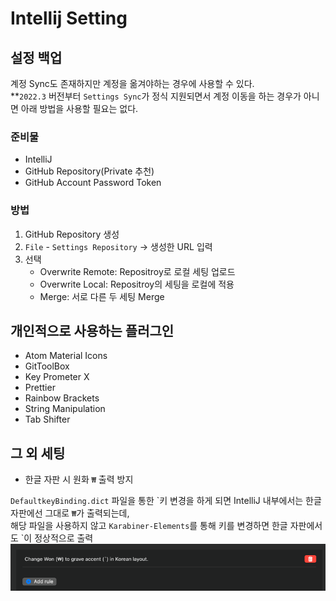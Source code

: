 # Intellij Setting

## 설정 백업

계정 Sync도 존재하지만 계정을 옮겨야하는 경우에 사용할 수 있다.  
**`2022.3` 버전부터 `Settings Sync`가 정식 지원되면서 계정 이동을 하는 경우가 아니면 아래 방법을 사용할 필요는 없다.


### 준비물

- IntelliJ
- GitHub Repository(Private 추천)
- GitHub Account Password Token

### 방법

1. GitHub Repository 생성
2. `File` - `Settings Repository` -> 생성한 URL 입력
3. 선택
    - Overwrite Remote: Repositroy로 로컬 세팅 업로드
    - Overwrite Local: Repositroy의 세팅을 로컬에 적용
    - Merge: 서로 다른 두 세팅 Merge

## 개인적으로 사용하는 플러그인

- Atom Material Icons
- GitToolBox
- Key Prometer X
- Prettier
- Rainbow Brackets
- String Manipulation
- Tab Shifter

## 그 외 세팅

- 한글 자판 시 원화 `₩` 출력 방지

`DefaultkeyBinding.dict` 파일을 통한 \`키 변경을 하게 되면 IntelliJ 내부에서는 한글 자판에선 그대로 `₩`가 출력되는데,  
해당 파일을 사용하지 않고 `Karabiner-Elements`를 통해 키를 변경하면 한글 자판에서도 \`이 정상적으로 출력
![img.png](../../image/karabiner.png)
